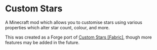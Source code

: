 # Custom Stars

A Minecraft mod which allows you to customise stars using various properties
which alter star count, colour, and more.

This was created as a Forge port of [Custom Stars [Fabric]](https://www.curseforge.com/minecraft/mc-mods/custom-stars),
though more features may be added in the future.